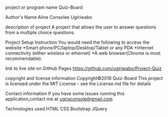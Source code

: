 project or program name
Quiz-Board

Author's Name
Aline Consolee Ugiriwabo

description of project
A project that allows the user to answer questions from a multiple choice questions.

Project Setup Instruction
You would need the following to access the website *Smart phone/PC/laptop/Desktop/Tablet or any PDA *Internet connectivity (either wireless or ethernet) *A web browser(Chrome is most recommendable).

link to live site on GitHub Pages
https://github.com/ugiriwabo/Project-Quiz

copyright and license information
Copyright©2018 Quiz-Board This project is licensed under the MIT License - see the License.md file for details

Contact information
If you have some issues running this application,contact me at ugiraconsole@gmail.com

Technologies used
HTML
CSS
Bootstrap
JQuery